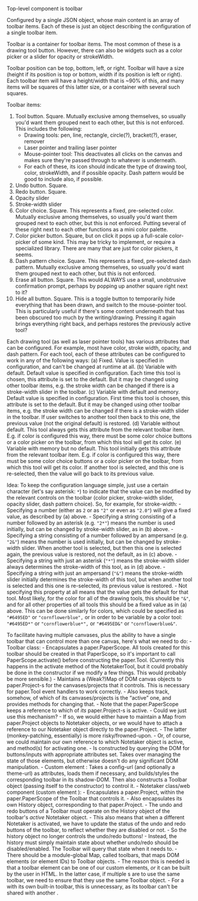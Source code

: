 Top-level component is toolbar

Configured by a single JSON object, whose main content is an array of toolbar items. Each of these is just an object describing the configuration of a single toolbar item. 

Toolbar is a container for toolbar items. The most common of these is a drawing tool button. However, there can also be widgets such as a color picker or a slider for opacity or strokeWidth. 

Toolbar position can be top, bottom, left, or right. Toolbar will have a size (height if its position is top or bottom, width if its position is left or right). Each toolbar item will have a height/width that is ~90% of this, and many items will be squares of this latter size, or a container with several such squares. 

Toolbar items: 
1. Tool button. Square. Mutually exclusive among themselves, so usually you'd want them grouped next to each other, but this is not enforced. This includes the following: 
    - Drawing tools: pen, line, rectangle, circle(?), bracket(?), eraser, remover
    - Laser pointer and trailing laser pointer
    - Mouse-pointer tool: This deactivates all clicks on the canvas and makes sure they're passed through to whatever is underneath. 
    - For each of these, its icon should indicate the type of drawing tool, color, strokeWidth, and if possible opacity. Dash pattern would be good to include also, if possible. 
3. Undo button. Square. 
4. Redo button. Square. 
5. Opacity slider
6. Stroke-width slider
7. Color choice. Square. This represents a fixed, pre-selected color. Mutually exclusive among themselves, so usually you'd want them grouped next to each other, but this is not enforced. Putting several of these right next to each other functions as a mini color palette. 
8. Color picker button. Square, but on click it pops up a full-scale color-picker of some kind. This may be tricky to implement, or require a specialized library. There are many that are just for color pickers, it seems. 
9. Dash pattern choice. Square. This represents a fixed, pre-selected dash pattern. Mutually exclusive among themselves, so usually you'd want them grouped next to each other, but this is not enforced. 
10. Erase all button. Square. This would ALWAYS use a small, unobtrusive confirmation prompt, perhaps by popping up another square right next to it? 
11. Hide all button. Square. This is a toggle button to temporarily hide everything that has been drawn, and switch to the mouse-pointer tool. This is particularly useful if there's some content underneath that has been obscured too much by the writing/drawing. Pressing it again brings everything right back, and perhaps restores the previously active tool? 

Each drawing tool (as well as laser pointer tools) has various attributes that can be configured. For example, most have color, stroke width, opacity, and dash pattern. For each tool, each of these attributes can be configured to work in any of the following ways: 
    (a) Fixed. Value is specified in configuration, and can't be changed at runtime at all. 
    (b) Variable with default. Default value is specified in configuration. Each time this tool is chosen, this attribute is set to the default. But it may be changed using other toolbar items, e.g. the stroke width can be changed if there is a stroke-width slider in the toolbar. 
    (c) Variable with default and memory. Default value is specified in configuration. First time this tool is chosen, this attribute is set to the default. But it may be changed using other toolbar items, e.g. the stroke width can be changed if there is a stroke-width slider in the toolbar. If user switches to another tool then back to this one, the previous value (not the original default) is restored. 
    (d) Variable without default. This tool always gets this attribute from the relevant toolbar item. E.g. if color is configured this way, there must be some color choice buttons or a color picker on the toolbar, from which this tool will get its color. 
    (e) Variable with memory but no default. This tool initially gets this attribute from the relevant toolbar item. E.g. if color is configured this way, there must be some color choice buttons or a color picker on the toolbar, from which this tool will get its color. If another tool is selected, and this one is re-selected, then the value will go back to its previous value. 

Idea: To keep the configuration language simple, just use a certain character (let's say asterisk: `*`) to indicate that the value can be modified by the relevant controls on the toolbar (color picker, stroke-width slider, opacity slider, dash pattern choice). So, for example, for stroke-width: 
    - Specifying a number (either as `2` or as `"2"` or even as `"2.0"`) will give a fixed value, as described by (a) above. 
    - Specifying a string consisting of a number followed by an asterisk (e.g. `"2*"`) means the number is used initially, but can be changed by stroke-width slider, as in (b) above. 
    - Specifying a string consisting of a number followed by an ampersand (e.g. `"2&"`) means the number is used initially, but can be changed by stroke-width slider. When another tool is selected, but then this one is selected again, the previous value is restored, not the default, as in (c) above. 
    - Specifying a string with just an asterisk (`"*"`) means the stroke-width slider always determines the stroke-width of this tool, as in (d) above. 
    - Specifying a string with just an ampersand (`"&"`) means the stroke-width slider initially determines the stroke-width of this tool, but when another tool is selected and this one is re-selected, its previous value is restored. 
    - Not specifying this property at all means that the value gets the default for that tool. Most likely, for the color for all of the drawing tools, this should be `"&"`, and for all other properties of all tools this should be a fixed value as in (a) above. 
This can be done similarly for colors, which could be specified as `"#6495ED"` or `"cornflowerblue",` or in order to be variable by a color tool: `"#6495ED*"` or `"cornflowerblue*",` or `"#6495ED&"` or `"cornflowerblue&"`. 

To facilitate having multiple canvases, plus the ability to have a single toolbar that can control more than one canvas, here's what we need to do: 
    - Toolbar class: 
        - Encapsulates a paper.PaperScope. All tools created for this toolbar should be created in that PaperScope, so it's important to call PaperScope.activate() before constructing the paper.Tool. (Currently this happens in the activate method of the NotetakerTool, but it could probably be done in the constructor if we modify a few things. This would probably be more sensible.) 
        - Maintains a (Weak?)Map of DOM canvas objects to paper.Project-s for the canvases/projects that it controls. This is necessary for paper.Tool event handlers to work correctly. 
        - Also keeps track, somehow, of which of its canvases/projects is the “active” one, and provides methods for changing that. 
            - Note that the paper.PaperScope keeps a reference to which of *its* paper.Project-s is active. 
            - Could we just use this mechanism? 
            - If so, we would either have to maintain a Map from paper.Project objects to Notetaker objects, or we would have to attach a reference to our Notetaker object directly to the paper.Project. 
            - The latter (monkey-patching, essentially) is more risky/frowned-upon. 
            - Or, of course, we could maintain our own reference to which Notetaker object is active, and method(s) for activating one. 
        - Is constructed by querying the DOM for buttons/inputs with appropriate attributes set. Takes over managing the state of those elements, but otherwise doesn't do any significant DOM manipulation. 
    - Custom element <notetaker-toolbar>: Takes a config-url (and optionally a theme-url) as attributes, loads them if necessary, and builds/styles the corresponding toolbar in its shadow-DOM. Then also constructs a Toolbar object (passing itself to the constructor) to control it. 
    - Notetaker class/web component (custom element <note-taker>): 
        - Encapsulates a paper.Project, within the paper.PaperScope of the Toolbar that controls it. 
        - Also encapsulates its own History object, corresponding to that paper.Project. 
            - The undo and redo buttons of a Toolbar must operate on the History object of the toolbar's *active* Notetaker object. 
            - This also means that when a different Notetaker is activated, we have to update the status of the undo and redo buttons of the toolbar, to reflect whether they are disabled or not. 
            - So the history object no longer controls the undo/redo buttons! 
            - Instead, the history must simply maintain state about whether undo/redo should be disabled/enabled. The Toolbar will query that state when it needs to. 
    - There should be a module-global Map, called toolbars, that maps DOM elements (or element IDs) to Toolbar objects. 
        - The reason this is needed is that a toolbar element can be one of our <notetaker-toolbar> custom elements, *or* it can be built by the user in HTML. In the latter case, if multiple <note-taker>s are to use the same toolbar, we need to ensure that they use the same Toolbar object. 
        - For a <note-taker> with its own built-in toolbar, this is unnecessary, as its toolbar can't be shared with another <note-taker>. 


